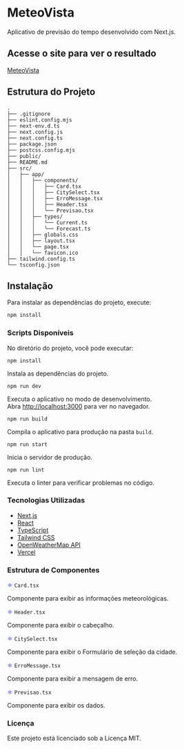 # MeteoVista

Aplicativo de previsão do tempo desenvolvido com Next.js.

## Acesse o site para ver o resultado
[MeteoVista](https://seusite.com.br/)

## Estrutura do Projeto

```plaintext
.
├── .gitignore
├── eslint.config.mjs
├── next-env.d.ts
├── next.config.js
├── next.config.ts
├── package.json
├── postcss.config.mjs
├── public/
├── README.md
├── src/
│   ├── app/
│   │   ├── components/
│   │   │   ├── Card.tsx
│   │   │   ├── CitySelect.tsx
│   │   │   ├── ErroMessage.tsx
│   │   │   ├── Header.tsx
│   │   │   └── Previsao.tsx
│   │   ├── types/
│   │   │   └── Current.ts
│   │   │   └── Forecast.ts
│   │   ├── globals.css
│   │   ├── layout.tsx
│   │   └── page.tsx
│   │   └── favicon.ico
├── tailwind.config.ts
└── tsconfig.json
```

## Instalação

Para instalar as dependências do projeto, execute:

```bash
npm install
```

### Scripts Disponíveis

No diretório do projeto, você pode executar:

`npm install`

Instala as dependências do projeto.

`npm run dev`

Executa o aplicativo no modo de desenvolvimento.\
Abra [http://localhost:3000](http://localhost:3000) para ver no navegador.

`npm run build`

Compila o aplicativo para produção na pasta `build`.

`npm run start`

Inicia o servidor de produção.

`npm run lint`

Executa o linter para verificar problemas no código.

### Tecnologias Utilizadas

- [Next.js](https://nextjs.org/)
- [React](https://react.dev/)
- [TypeScript](https://www.typescriptlang.org/)
- [Tailwind CSS](https://tailwindcss.com/)
- [OpenWeatherMap API](https://openweathermap.org/api)
- [Vercel](https://vercel.com/)

### Estrutura de Componentes

<span style="color: blue;">⚛</span> `Card.tsx`

Componente para exibir as informações meteorológicas.

<span style="color: blue;">⚛</span> `Header.tsx`

Componente para exibir o cabeçalho.

<span style="color: blue;">⚛</span> `CitySelect.tsx`

Componente para exibir o Formulário de seleção da cidade.

<span style="color: blue;">⚛</span> `ErroMessage.tsx`

Componente para exibir a mensagem de erro.

<span style="color: blue;">⚛</span> `Previsao.tsx`

Componente para exibir os dados.

### Licença

Este projeto está licenciado sob a Licença MIT.